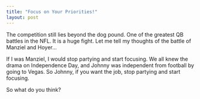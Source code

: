 ```yaml
---
title: "Focus on Your Priorities!"
layout: post
---
```


The competition still lies beyond the dog pound. One of the greatest QB battles in the NFL. It is a huge fight. Let me tell my thoughts of the battle of Manziel and Hoyer...

If I was Manziel, I would stop partying and start focusing. We all knew the drama on Independence Day, and Johnny was independent from football by going to Vegas. So Johnny, if you want the job, stop partying and start focusing.

So what do you think?
